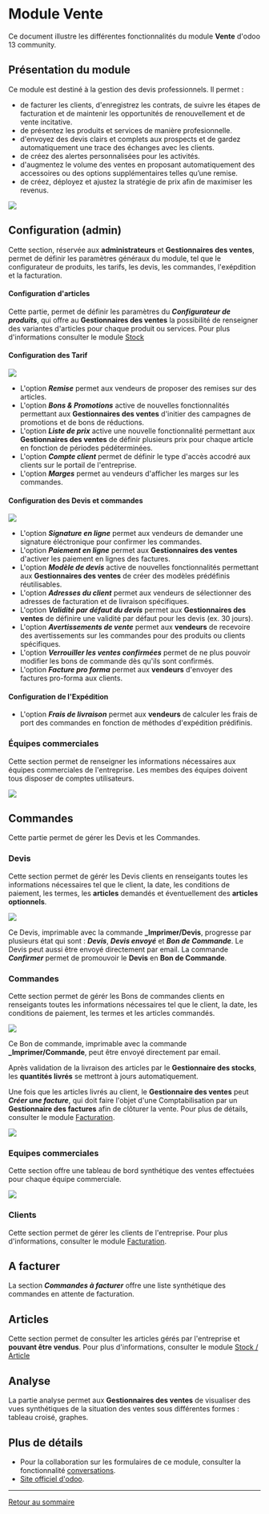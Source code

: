 # Module Vente

Ce document illustre les différentes fonctionnalités du module **Vente** d'odoo 13 community. 

## Présentation du module 

Ce module est destiné à la gestion des devis professionnels. Il permet : 
- de facturer les clients, d'enregistrez les contrats, de suivre les étapes de facturation et de maintenir les opportunités de renouvellement et de vente incitative. 
- de présentez les produits et services de manière profesionnelle.
- d'envoyez des devis clairs et complets aux prospects et de gardez automatiquement une trace des échanges avec les clients. 
- de créez des alertes personnalisées pour les activités.
- d'augmentez le volume des ventes en proposant automatiquement des accessoires ou des options supplémentaires telles qu’une remise.
- de créez, déployez et ajustez la stratégie de prix afin de maximiser les revenus.

![](./images/ventes-overview.png)

## Configuration (admin)

Cette section, réservée aux **administrateurs** et **Gestionnaires des ventes**, permet de définir les paramètres généraux du module, tel que le configurateur de produits, les tarifs, les devis, les commandes, l'exépdition et la facturation.

#### Configuration d'articles

Cette partie, permet de définir les paramètres du **_Configurateur de produits_**, qui offre au **Gestionnaires des ventes** la possibilité de renseigner des variantes d'articles pour chaque produit ou services. Pour plus d'informations consulter le module [Stock](./odoo-mod-stock-fr.md#articles)

#### Configuration des Tarif

![](./images/ventes-config-tarifs.png)

- L'option **_Remise_** permet aux vendeurs de proposer des remises sur des articles.
- L'option **_Bons & Promotions_** active de nouvelles fonctionnalités permettant aux **Gestionnaires des ventes** d'initier des campagnes de promotions et de bons de réductions.
- L'option **_Liste de prix_** active une nouvelle fonctionnalité permettant aux **Gestionnaires des ventes** de définir plusieurs prix pour chaque article en fonction de périodes pédéterminées.
- L'option **_Compte client_** permet de définir le type d'accès accodré aux clients sur le portail de l'entreprise.
- L'option **_Marges_** permet au vendeurs d'afficher les marges sur les commandes.  

#### Configuration des Devis et commandes

![](./images/ventes-config-devis-commandes.png)

- L'option **_Signature en ligne_** permet aux vendeurs de demander une signature éléctronique pour confirmer les commandes.
- L'option **_Paiement en ligne_** permet aux **Gestionnaires des ventes** d'activer les paiement en lignes des factures.
- L'option **_Modèle de devis_** active de nouvelles fonctionnalités permettant aux **Gestionnaires des ventes** de créer des modèles prédéfinis réutilisables.
- L'option **_Adresses du client_** permet aux vendeurs de sélectionner des adresses de facturation et de livraison spécifiques.
- L'option **_Validité par défaut du devis_** permet aux **Gestionnaires des ventes** de définire une validité par défaut pour les devis (ex. 30 jours).
- L'option **_Avertissements de vente_** permet aux **vendeurs** de recevoire des avertissements sur les commandes pour des produits ou clients spécifiques.
- L'option **_Verrouiller les ventes confirmées_** permet de ne plus pouvoir modifier les bons de commande dès qu'ils sont confirmés.
- L'option **_Facture pro forma_** permet aux **vendeurs** d'envoyer des factures pro-forma aux clients.

#### Configuration de l'Expédition

- L'option **_Frais de livraison_** permet aux **vendeurs** de calculer les frais de port des commandes en fonction de méthodes d'expédition prédifinis.

### Équipes commerciales

Cette section permet de renseigner les informations nécessaires aux équipes commerciales de l'entreprise. Les membes des équipes doivent tous disposer de comptes utilisateurs. 

![](./images/ventes-equipe-com.png)

## Commandes

Cette partie permet de gérer les Devis et les Commandes.

### Devis

Cette section permet de gérér les Devis clients en renseigants toutes les informations nécessaires tel que le client, la date, les conditions de paiement, les termes, les **articles** demandés et éventuellement des **articles optionnels**.

![](./images/ventes-devis.png)

Ce Devis, imprimable avec la commande **_Imprimer/Devis**, progresse par plusieurs état qui sont : **_Devis_**, **_Devis envoyé_** et **_Bon de Commande_**. Le Devis peut aussi être envoyé directement par email. La commande **_Confirmer_** permet de promouvoir le **Devis** en **Bon de Commande**. 

### Commandes 

Cette section permet de gérér les Bons de commandes clients en renseigants toutes les informations nécessaires tel que le client, la date, les conditions de paiement, les termes et les articles commandés.

![](./images/ventes-commandes.png)

Ce Bon de commande, imprimable avec la commande **_Imprimer/Commande**, peut être envoyé directement par email. 

Après validation de la livraison des articles par le  **Gestionnaire des stocks**, les **quantités livrés** se mettront à jours automatiquement.

Une fois que les articles livrés au client, le **Gestionnaire des ventes** peut **_Créer une facture_**, qui doit faire l'objet d'une Comptabilisation par un **Gestionnaire des factures** afin de clôturer la vente. Pour plus de détails, consulter le module [Facturation](./odoo-mod-facturation-fr.md). 

![](./images/ventes-commande-cloture.png)

### Equipes commerciales

Cette section offre une tableau de bord synthétique des ventes effectuées pour chaque équipe commerciale.

![](./images/ventes-equipes-com-dashbord.png)

### Clients

Cette section permet de gérer les clients de l'entreprise. Pour plus d'informations, consulter le module  [Facturation](./odoo-mod-facturation-fr.md#clients). 

## A facturer

La section **_Commandes à facturer_** offre une liste synthétique des commandes en attente de facturation.

## Articles

Cette section permet de consulter les articles gérés par l'entreprise et **pouvant être vendus**. Pour plus d'informations, consulter le module [Stock / Article](./odoo-mod-stock-fr.md#articles) 

## Analyse 

La partie analyse permet aux **Gestionnaires des ventes** de visualiser des vues synthétiques de la situation des ventes sous différentes formes : tableau croisé, graphes.

## Plus de détails 

- Pour la collaboration sur les formulaires de ce module, consulter la fonctionnalité [conversations](./odoo-conversations.md).
- [Site officiel d'odoo](https://www.odoo.com/fr_FR/page/sales).  

----
[Retour au sommaire](./odoo-deploy-guidelines-fr.md)